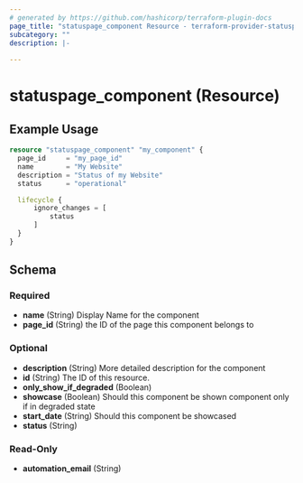 ```yaml
---
# generated by https://github.com/hashicorp/terraform-plugin-docs
page_title: "statuspage_component Resource - terraform-provider-statuspage"
subcategory: ""
description: |-
  
---
```


# statuspage_component (Resource)



## Example Usage

```terraform
resource "statuspage_component" "my_component" {
  page_id     = "my_page_id"
  name        = "My Website"
  description = "Status of my Website"
  status      = "operational"

  lifecycle {
      ignore_changes = [
          status
      ]
  }
}
```

<!-- schema generated by tfplugindocs -->
## Schema

### Required

- **name** (String) Display Name for the component
- **page_id** (String) the ID of the page this component belongs to

### Optional

- **description** (String) More detailed description for the component
- **id** (String) The ID of this resource.
- **only_show_if_degraded** (Boolean)
- **showcase** (Boolean) Should this component be shown component only if in degraded state
- **start_date** (String) Should this component be showcased
- **status** (String)

### Read-Only

- **automation_email** (String)


